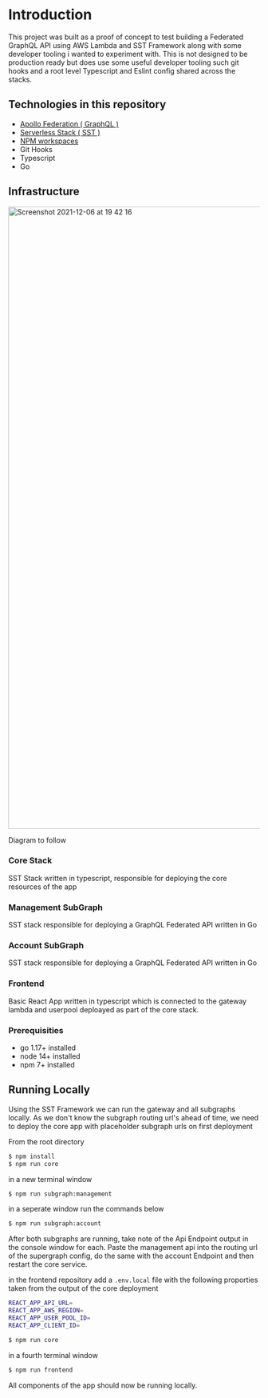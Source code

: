 # Introduction

This project was built as a proof of concept to test building a Federated GraphQL API using AWS Lambda and SST Framework along with some developer tooling i wanted to experiment with.  This is not designed to be production ready but does use some useful developer tooling such git hooks and a root level Typescript and Eslint config shared across the stacks.

## Technologies in this repository
- [Apollo Federation ( GraphQL )](https://www.apollographql.com/apollo-federation/)
- [Serverless Stack ( SST )](https://serverless-stack.com/)
- [NPM workspaces](https://docs.npmjs.com/cli/v7/using-npm/workspaces)
- Git Hooks
- Typescript
- Go

## Infrastructure

<img width="1244" alt="Screenshot 2021-12-06 at 19 42 16" src="https://user-images.githubusercontent.com/18420698/144911617-650c26cd-f86b-4b57-b50f-c5cbed90ad33.png">



Diagram to follow

### Core Stack
SST Stack written in typescript, responsible for deploying the core resources of the app

### Management SubGraph
SST stack responsible for deploying a GraphQL Federated API written in Go

### Account SubGraph
SST stack responsible for deploying a GraphQL Federated API written in Go

### Frontend
Basic React App written in typescript which is connected to the gateway lambda and userpool deploayed as part of the core stack. 

### Prerequisities

- go 1.17+ installed
- node 14+ installed
- npm 7+ installed

## Running Locally

Using the SST Framework we can run the gateway and all subgraphs locally.  As we don't know the subgraph routing url's ahead of time, we need to deploy the core app with placeholder subgraph urls on first deployment


From the root directory

```bash
$ npm install
$ npm run core
``````

in a new terminal window

```bash
$ npm run subgraph:management
``````

in a seperate window run the commands below

```bash
$ npm run subgraph:account
``````

After both subgraphs are running, take note of the Api Endpoint output in the console window for each.  Paste the management api into the routing url of the supergraph config, do the same with the account Endpoint and then restart the core service.

in the frontend repository add a ```.env.local``` file with the following proporties taken from the output of the core deployment

```bash
REACT_APP_API_URL=
REACT_APP_AWS_REGION=
REACT_APP_USER_POOL_ID=
REACT_APP_CLIENT_ID=
```

```bash
$ npm run core
``````

in a fourth terminal window

```bash
$ npm run frontend
```

All components of the app should now be running locally. 
